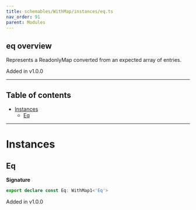 ```yaml
---
title: schemables/WithMap/instances/eq.ts
nav_order: 91
parent: Modules
---
```


## eq overview

Represents a ReadonlyMap converted from an expected array of entries.

Added in v1.0.0

---

<h2 class="text-delta">Table of contents</h2>

- [Instances](#instances)
  - [Eq](#eq)

---

# Instances

## Eq

**Signature**

```ts
export declare const Eq: WithMap1<'Eq'>
```

Added in v1.0.0
